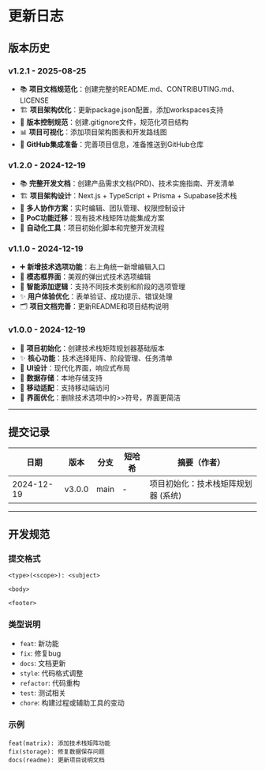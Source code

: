 # 更新日志

## 版本历史

### v1.2.1 - 2025-08-25
- 📚 **项目文档规范化**：创建完整的README.md、CONTRIBUTING.md、LICENSE
- 🏗️ **项目架构优化**：更新package.json配置，添加workspaces支持
- 🔧 **版本控制规范**：创建.gitignore文件，规范化项目结构
- 📊 **项目可视化**：添加项目架构图表和开发路线图
- 🎯 **GitHub集成准备**：完善项目信息，准备推送到GitHub仓库

### v1.2.0 - 2024-12-19
- 📚 **完整开发文档**：创建产品需求文档(PRD)、技术实施指南、开发清单
- 🏗️ **项目架构设计**：Next.js + TypeScript + Prisma + Supabase技术栈
- 👥 **多人协作方案**：实时编辑、团队管理、权限控制设计
- 🔄 **PoC功能迁移**：现有技术栈矩阵功能集成方案
- 🚀 **自动化工具**：项目初始化脚本和完整开发流程

### v1.1.0 - 2024-12-19
- ➕ **新增技术选项功能**：右上角统一新增编辑入口
- 🎨 **模态框界面**：美观的弹出式技术选项编辑
- 🔧 **智能添加逻辑**：支持不同技术类别和阶段的选项管理
- ✨ **用户体验优化**：表单验证、成功提示、错误处理
- 🗂️ **项目文档完善**：更新README和项目结构说明

### v1.0.0 - 2024-12-19
- 🎉 **项目初始化**：创建技术栈矩阵规划器基础版本
- ✨ **核心功能**：技术选择矩阵、阶段管理、任务清单
- 🎨 **UI设计**：现代化界面，响应式布局
- 💾 **数据存储**：本地存储支持
- 📱 **移动适配**：支持移动端访问
- 🧹 **界面优化**：删除技术选项中的>>符号，界面更简洁

---

## 提交记录

| 日期 | 版本 | 分支 | 短哈希 | 摘要（作者） |
|------|------|------|--------|-------------|
| 2024-12-19 | v3.0.0 | main | - | 项目初始化：技术栈矩阵规划器 (系统) |

---

## 开发规范

### 提交格式
```
<type>(<scope>): <subject>

<body>

<footer>
```

### 类型说明
- `feat`: 新功能
- `fix`: 修复bug
- `docs`: 文档更新
- `style`: 代码格式调整
- `refactor`: 代码重构
- `test`: 测试相关
- `chore`: 构建过程或辅助工具的变动

### 示例
```
feat(matrix): 添加技术栈矩阵功能
fix(storage): 修复数据保存问题
docs(readme): 更新项目说明文档
```
